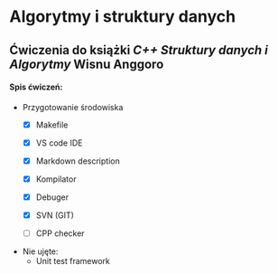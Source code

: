 # Algorytmy i struktury danych
## Ćwiczenia do książki *C++ Struktury danych i Algorytmy* Wisnu Anggoro

#### Spis ćwiczeń:
* Przygotowanie środowiska
    * [x] Makefile
    * [x] VS code IDE
    * [x] Markdown description
    * [x] Kompilator
    * [x] Debuger
    * [x] SVN (GIT)
    * [ ] CPP checker




* Nie ujęte:
    * Unit test framework


